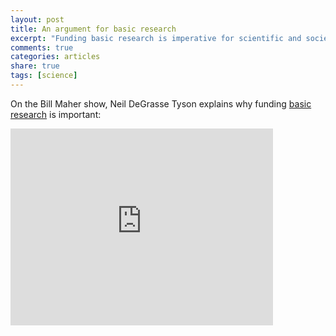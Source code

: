 ```yaml
---
layout: post
title: An argument for basic research
excerpt: "Funding basic research is imperative for scientific and societal progress"
comments: true
categories: articles
share: true
tags: [science]
---
```


On the Bill Maher show, Neil DeGrasse Tyson explains why funding [basic research](https://en.wikipedia.org/wiki/Basic_research) is important:

<iframe width="420" height="315" src="https://www.youtube.com/embed/a0SUpwIAjQs?start=61" frameborder="0" allowfullscreen></iframe>
